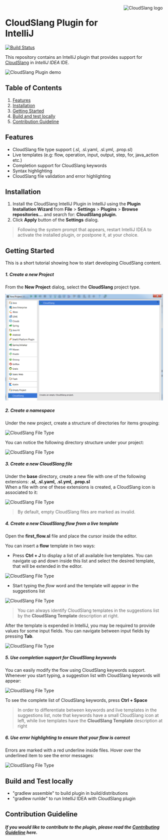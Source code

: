 <a href="http://cloudslang.io/">
    <img src="https://camo.githubusercontent.com/ece898cfb3a9cc55353e7ab5d9014cc314af0234/687474703a2f2f692e696d6775722e636f6d2f696849353630562e706e67" alt="CloudSlang logo" title="CloudSlang" align="right" height="60"/>
</a>

CloudSlang Plugin for IntelliJ  
================================

[![Build Status](https://travis-ci.org/CloudSlang/cs-intellij-plugin.svg?branch=master)](https://travis-ci.org/CloudSlang/cs-intellij-plugin)

This repository contains an IntelliJ plugin that provides support for [CloudSlang](http://cloudslang.io/) in *IntelliJ IDEA* IDE.  
  
![CloudSlang Plugin demo](/screenshots/plugin-overview.png)

## Table of Contents

1. [Features](#features)  
2. [Installation](#installation)  
3. [Getting Started](#getting-started)
4. [Build and test locally](#build-and-test)
5. [Contribution Guideline](#contribution-guideline)

<a name="features"/>
 
## Features

* CloudSlang file type support (.sl, .sl.yaml, .sl.yml, .prop.sl)
* Live templates (e.g: flow, operation, input, output, step, for, java_action etc.)
* Completion support for CloudSlang keywords
* Syntax highlighting
* CloudSlang file validation and error highlighting

<a name="installation"/>

## Installation

1. Install the CloudSlang IntelliJ Plugin in IntelliJ using the **Plugin Installation Wizard** from **File** > **Settings** > **Plugins** > **Browse repositories...** and search for: **CloudSlang plugin.** 
2. Click __Apply__ button of the __Settings__ dialog.

> Following the system prompt that appears, restart IntelliJ IDEA to activate the installed plugin, or postpone it, at your choice.

<a name="getting-started"/>

## Getting Started

This is a short tutorial showing how to start developing CloudSlang content.

##### 1. Create a new Project 
  
From the **New Project** dialog, select the **CloudSlang** project type.

![CloudSlang File Type](/screenshots/new-project.png)
  
##### 2. Create a namespace
  
Under the new project, create a structure of directories for items grouping:

![CloudSlang File Type](/screenshots/new-namespace.png)

You can notice the following directory structure under your project:
    
![CloudSlang File Type](/screenshots/new-namespace-structure.png)
 
##### 3. Create a new CloudSlang file 

Under the **base** directory, create a new file with one of the following extensions: **.sl, .sl.yaml, .sl.yml, .prop.sl**  
When a file with one of these extensions is created, a CloudSlang icon is associated to it:

![CloudSlang File Type](/screenshots/file-type.png)

> By default, empty CloudSlang files are marked as invalid. 

##### 4. Create a new CloudSlang flow from a live template

Open the __first_flow.sl__ file and place the cursor inside the editor.  
  
You can insert a **flow** template in two ways:  
* Press __Ctrl + J__ to display a list of all available live templates. You can navigate up and down inside this list and select the desired template, that will be extended in the editor.  

![CloudSlang File Type](/screenshots/all-live-templates.png)

* Start typing the _flow_ word and the template will appear in the suggestions list

![CloudSlang File Type](/screenshots/live-template-example.png)

> You can always identify CloudSlang templates in the suggestions list by the **CloudSlang Template** description at right.

After the template is expended in IntelliJ, you may be required to provide values for some input fields. You can navigate between input fields by pressing __Tab__. 

![CloudSlang File Type](/screenshots/template-input-fields.png)

##### 5. Use completion support for CloudSlang keywords

You can easily modify the flow using CloudSlang keywords support. Whenever you start typing, a suggestion list with CloudSlang keywords will appear:

![CloudSlang File Type](/screenshots/completion-example.png)

To see the complete list of CloudSlang keywords, press **Ctrl + Space**

> In order to differentiate between keywords and live templates in the suggestions list, note that keywords have a small CloudSlang icon at left, while live templates have the **CloudSlang Template** description at right 

##### 6. Use error highlighting to ensure that your flow is correct

Errors are marked with a red underline inside files. Hover over the underlined item to see the error messages:

![CloudSlang File Type](/screenshots/error-highlighting.png)

<a name="build-and-test"/>

Build and Test locally
----------------------

 * "gradlew assemble" to build plugin in build/distributions
 * "gradlew runIde" to run IntelliJ IDEA with CloudSlang plugin

<a name="contribution-guideline"/>

## Contribution Guideline

##### If you would like to contribute to the plugin, please read the [Contributing Guideline](/CONTRIBUTING.md) here.


